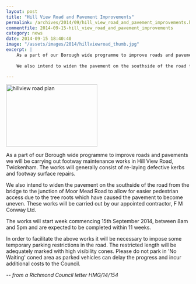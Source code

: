 ```yaml
---
layout: post
title: "Hill View Road and Pavement Improvements"
permalink: /archives/2014/09/hill_view_road_and_pavement_improvements.html
commentfile: 2014-09-15-hill_view_road_and_pavement_improvements
category: news
date: 2014-09-15 18:40:40
image: "/assets/images/2014/hillviewroad_thumb.jpg"
excerpt: |
    As a part of our Borough wide programme to improve roads and pavements we will be carrying out footway maintenance works in Hill View Road, Twickenham. The works will generally consist of re-laying defective kerbs and footway surface repairs. 
    
    We also intend to widen the pavement on the southside of the road from the bridge to the junction of Moor Mead Road to allow for easier pedestrian access due to the tree roots which have caused the pavement to become uneven.

---
```


<a href="/assets/images/2014/hillviewroad.jpg" title="See larger version of - hillview road plan"><img src="/assets/images/2014/hillviewroad_thumb.jpg" width="250" height="170" alt="hillview road plan" class=" right" /></a>

As a part of our Borough wide programme to improve roads and pavements we will be carrying out footway maintenance works in Hill View Road, Twickenham. The works will generally consist of re-laying defective kerbs and footway surface repairs.

We also intend to widen the pavement on the southside of the road from the bridge to the junction of Moor Mead Road to allow for easier pedestrian access due to the tree roots which have caused the pavement to become uneven. These works will be carried out by our appointed contractor, F M Conway Ltd.

The works will start week commencing 15th September 2014, between 8am and 5pm and are expected to be completed within 11 weeks.

In order to facilitate the above works it will be necessary to impose some temporary parking restrictions in the road. The restricted length will be adequately marked with high visibility cones. Please do not park in 'No Waiting' coned area as parked vehicles can delay the progress and incur additional costs to the Council.

<cite>-- from a Richmond Council letter HMG/14/154</cite>

